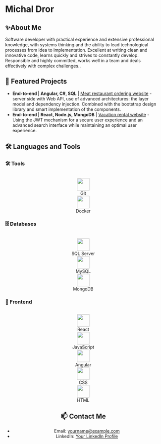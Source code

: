 # Michal Dror
## ✨About Me

Software developer with practical experience and extensive professional knowledge, with systems thinking and the ability to lead technological processes from idea to implementation. Excellent at writing clean and innovative code, learns quickly and strives to constantly develop. Responsible and highly committed, works well in a team and deals effectively with complex challenges..

 ## 📁 Featured Projects

- **End-to-end | Angular, C#, SQL** | [Meat restaurant ordering website](https://github.com/YourUsername/YourRepository) - server side with Web API, use of advanced architectures: the layer model and dependency injection. Combined with the bootstrap design library and smart implementation of the components.
- **End-to-end | React, Node.js, MongoDB** | [Vacation rental website](https://github.com/YourUsername/YourRepository) - Using the JWT mechanism for a secure user experience and an advanced search interface while maintaining an optimal user experience.

 ## 🛠️ Languages and Tools

### 🛠️ Tools  
<p style="display: flex; gap: 20px; align-items: center;">
  <div align="center">
    <img src="https://cdn.jsdelivr.net/gh/devicons/devicon/icons/git/git-original.svg" height="40"/><br/>Git
  </div>
  <div align="center">
    <img src="https://cdn.jsdelivr.net/gh/devicons/devicon/icons/docker/docker-original.svg" height="40"/><br/>Docker
  </div>
</p>

### 🗄️ Databases  
<p style="display: flex; gap: 20px; align-items: center;">
  <div align="center">
    <img src="https://cdn.jsdelivr.net/gh/devicons/devicon/icons/microsoftsqlserver/microsoftsqlserver-plain.svg" height="40"/><br/>SQL Server
  </div>
  <div align="center">
    <img src="https://cdn.jsdelivr.net/gh/devicons/devicon/icons/mysql/mysql-original.svg" height="40"/><br/>MySQL
  </div>
  <div align="center">
    <img src="https://cdn.jsdelivr.net/gh/devicons/devicon/icons/mongodb/mongodb-original.svg" height="40"/><br/>MongoDB
  </div>
</p>

### 🎨 Frontend  
<p style="display: flex; gap: 20px; align-items: center;">
  <div align="center">
    <img src="https://cdn.jsdelivr.net/gh/devicons/devicon/icons/react/react-original.svg" height="40"/><br/>React
  </div>
  <div align="center">
    <img src="https://cdn.jsdelivr.net/gh/devicons/devicon/icons/javascript/javascript-original.svg" height="40"/><br/>JavaScript
  </div>
  <div align="center">
    <img src="https://cdn.jsdelivr.net/gh/devicons/devicon/icons/angularjs/angularjs-original.svg" height="40"/><br/>Angular
  </div>
  <div align="center">
    <img src="https://cdn.jsdelivr.net/gh/devicons/devicon/icons/css3/css3-original.svg" height="40"/><br/>CSS
  </div>
  <div align="center">
    <img src="https://cdn.jsdelivr.net/gh/devicons/devicon/icons/html5/html5-original.svg" height="40"/><br/>HTML



## 📫 Contact Me

- Email: yourname@example.com
- LinkedIn: [Your LinkedIn Profile](https://www.linkedin.com)
